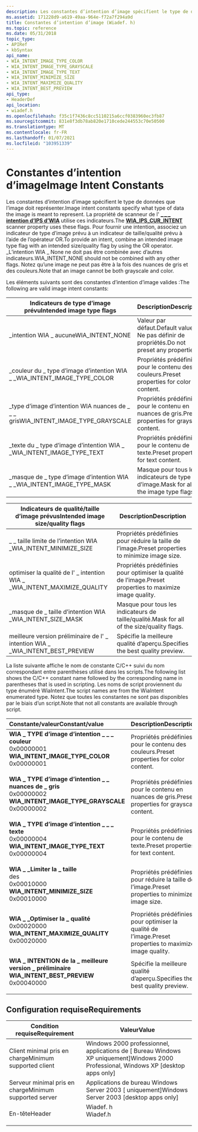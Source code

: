 ```yaml
---
description: Les constantes d’intention d’image spécifient le type de données que l’image doit représenter.
ms.assetid: 171228d9-a619-49aa-964e-f72a7f294a9d
title: Constantes d’intention d’image (Wiadef. h)
ms.topic: reference
ms.date: 05/31/2018
topic_type:
- APIRef
- kbSyntax
api_name:
- WIA_INTENT_IMAGE_TYPE_COLOR
- WIA_INTENT_IMAGE_TYPE_GRAYSCALE
- WIA_INTENT_IMAGE_TYPE_TEXT
- WIA_INTENT_MINIMIZE_SIZE
- WIA_INTENT_MAXIMIZE_QUALITY
- WIA_INTENT_BEST_PREVIEW
api_type:
- HeaderDef
api_location:
- wiadef.h
ms.openlocfilehash: f35c1f7436c8cc5110215a6ccf0383960ec3fb87
ms.sourcegitcommit: 831e8f3db78ab820e1710cede244553c70e50500
ms.translationtype: MT
ms.contentlocale: fr-FR
ms.lasthandoff: 01/07/2021
ms.locfileid: "103951339"
---
```

# <a name="image-intent-constants"></a><span data-ttu-id="02e35-103">Constantes d’intention d’image</span><span class="sxs-lookup"><span data-stu-id="02e35-103">Image Intent Constants</span></span>

<span data-ttu-id="02e35-104">Les constantes d’intention d’image spécifient le type de données que l’image doit représenter.</span><span class="sxs-lookup"><span data-stu-id="02e35-104">Image intent constants specify what type of data the image is meant to represent.</span></span> <span data-ttu-id="02e35-105">La propriété de scanneur de l' [**\_ \_ \_ intention d’IPS d’WIA**](-wia-wiaitempropscanneritem.md) utilise ces indicateurs.</span><span class="sxs-lookup"><span data-stu-id="02e35-105">The [**WIA\_IPS\_CUR\_INTENT**](-wia-wiaitempropscanneritem.md) scanner property uses these flags.</span></span> <span data-ttu-id="02e35-106">Pour fournir une intention, associez un indicateur de type d’image prévu à un indicateur de taille/qualité prévu à l’aide de l’opérateur OR.</span><span class="sxs-lookup"><span data-stu-id="02e35-106">To provide an intent, combine an intended image type flag with an intended size/quality flag by using the OR operator.</span></span> <span data-ttu-id="02e35-107">\_L’intention WIA \_ None ne doit pas être combinée avec d’autres indicateurs.</span><span class="sxs-lookup"><span data-stu-id="02e35-107">WIA\_INTENT\_NONE should not be combined with any other flags.</span></span> <span data-ttu-id="02e35-108">Notez qu’une image ne peut pas être à la fois des nuances de gris et des couleurs.</span><span class="sxs-lookup"><span data-stu-id="02e35-108">Note that an image cannot be both grayscale and color.</span></span>

<span data-ttu-id="02e35-109">Les éléments suivants sont des constantes d’intention d’image valides :</span><span class="sxs-lookup"><span data-stu-id="02e35-109">The following are valid image intent constants:</span></span>



| <span data-ttu-id="02e35-110">Indicateurs de type d’image prévu</span><span class="sxs-lookup"><span data-stu-id="02e35-110">Intended image type flags</span></span>           | <span data-ttu-id="02e35-111">Description</span><span class="sxs-lookup"><span data-stu-id="02e35-111">Description</span></span>                                  |
|-------------------------------------|----------------------------------------------|
| <span data-ttu-id="02e35-112">\_intention WIA \_ aucune</span><span class="sxs-lookup"><span data-stu-id="02e35-112">WIA\_INTENT\_NONE</span></span>                   | <span data-ttu-id="02e35-113">Valeur par défaut.</span><span class="sxs-lookup"><span data-stu-id="02e35-113">Default value.</span></span> <span data-ttu-id="02e35-114">Ne pas définir de propriétés.</span><span class="sxs-lookup"><span data-stu-id="02e35-114">Do not preset any properties.</span></span> |
| <span data-ttu-id="02e35-115">\_couleur du \_ type d’image d’intention WIA \_ \_</span><span class="sxs-lookup"><span data-stu-id="02e35-115">WIA\_INTENT\_IMAGE\_TYPE\_COLOR</span></span>     | <span data-ttu-id="02e35-116">Propriétés prédéfinies pour le contenu des couleurs.</span><span class="sxs-lookup"><span data-stu-id="02e35-116">Preset properties for color content.</span></span>         |
| <span data-ttu-id="02e35-117">\_type d’image d’intention WIA nuances de \_ \_ \_ gris</span><span class="sxs-lookup"><span data-stu-id="02e35-117">WIA\_INTENT\_IMAGE\_TYPE\_GRAYSCALE</span></span> | <span data-ttu-id="02e35-118">Propriétés prédéfinies pour le contenu en nuances de gris.</span><span class="sxs-lookup"><span data-stu-id="02e35-118">Preset properties for grayscale content.</span></span>     |
| <span data-ttu-id="02e35-119">\_texte du \_ type d’image d’intention WIA \_ \_</span><span class="sxs-lookup"><span data-stu-id="02e35-119">WIA\_INTENT\_IMAGE\_TYPE\_TEXT</span></span>      | <span data-ttu-id="02e35-120">Propriétés prédéfinies pour le contenu de texte.</span><span class="sxs-lookup"><span data-stu-id="02e35-120">Preset properties for text content.</span></span>          |
| <span data-ttu-id="02e35-121">\_masque de \_ type d’image d’intention WIA \_ \_</span><span class="sxs-lookup"><span data-stu-id="02e35-121">WIA\_INTENT\_IMAGE\_TYPE\_MASK</span></span>      | <span data-ttu-id="02e35-122">Masque pour tous les indicateurs de type d’image.</span><span class="sxs-lookup"><span data-stu-id="02e35-122">Mask for all of the image type flags.</span></span>        |



 



| <span data-ttu-id="02e35-123">Indicateurs de qualité/taille d’image prévus</span><span class="sxs-lookup"><span data-stu-id="02e35-123">Intended image size/quality flags</span></span> | <span data-ttu-id="02e35-124">Description</span><span class="sxs-lookup"><span data-stu-id="02e35-124">Description</span></span>                                  |
|-----------------------------------|----------------------------------------------|
| <span data-ttu-id="02e35-125">\_ \_ taille limite de l’intention WIA \_</span><span class="sxs-lookup"><span data-stu-id="02e35-125">WIA\_INTENT\_MINIMIZE\_SIZE</span></span>       | <span data-ttu-id="02e35-126">Propriétés prédéfinies pour réduire la taille de l’image.</span><span class="sxs-lookup"><span data-stu-id="02e35-126">Preset properties to minimize image size.</span></span>    |
| <span data-ttu-id="02e35-127">optimiser la qualité de l' \_ intention WIA \_ \_</span><span class="sxs-lookup"><span data-stu-id="02e35-127">WIA\_INTENT\_MAXIMIZE\_QUALITY</span></span>    | <span data-ttu-id="02e35-128">Propriétés prédéfinies pour optimiser la qualité de l’image.</span><span class="sxs-lookup"><span data-stu-id="02e35-128">Preset properties to maximize image quality.</span></span> |
| <span data-ttu-id="02e35-129">\_masque de \_ taille d’intention WIA \_</span><span class="sxs-lookup"><span data-stu-id="02e35-129">WIA\_INTENT\_SIZE\_MASK</span></span>           | <span data-ttu-id="02e35-130">Masque pour tous les indicateurs de taille/qualité.</span><span class="sxs-lookup"><span data-stu-id="02e35-130">Mask for all of the size/quality flags.</span></span>      |
| <span data-ttu-id="02e35-131">meilleure version préliminaire de l' \_ intention WIA \_ \_</span><span class="sxs-lookup"><span data-stu-id="02e35-131">WIA\_INTENT\_BEST\_PREVIEW</span></span>        | <span data-ttu-id="02e35-132">Spécifie la meilleure qualité d’aperçu.</span><span class="sxs-lookup"><span data-stu-id="02e35-132">Specifies the best quality preview.</span></span>          |



 

<span data-ttu-id="02e35-133">La liste suivante affiche le nom de constante C/C++ suivi du nom correspondant entre parenthèses utilisé dans les scripts.</span><span class="sxs-lookup"><span data-stu-id="02e35-133">The following list shows the C/C++ constant name followed by the corresponding name in parentheses that is used in scripting.</span></span> <span data-ttu-id="02e35-134">Les noms de script proviennent du type énuméré WiaIntent.</span><span class="sxs-lookup"><span data-stu-id="02e35-134">The script names are from the WiaIntent enumerated type.</span></span> <span data-ttu-id="02e35-135">Notez que toutes les constantes ne sont pas disponibles par le biais d’un script.</span><span class="sxs-lookup"><span data-stu-id="02e35-135">Note that not all constants are available through script.</span></span>



| <span data-ttu-id="02e35-136">Constante/valeur</span><span class="sxs-lookup"><span data-stu-id="02e35-136">Constant/value</span></span>                                                                                                                                                                                                                                                                         | <span data-ttu-id="02e35-137">Description</span><span class="sxs-lookup"><span data-stu-id="02e35-137">Description</span></span>                                             |
|:---------------------------------------------------------------------------------------------------------------------------------------------------------------------------------------------------------------------------------------------------------------------------------------|:--------------------------------------------------------|
| <span id="WIA_INTENT_IMAGE_TYPE_COLOR"></span><span id="wia_intent_image_type_color"></span><dl> <span data-ttu-id="02e35-138"><dt>**WIA \_ TYPE d’image d’intention \_ \_ \_ couleur**</dt> <dt>0x00000001</dt></span><span class="sxs-lookup"><span data-stu-id="02e35-138"><dt>**WIA\_INTENT\_IMAGE\_TYPE\_COLOR**</dt> <dt>0x00000001</dt></span></span> </dl>             | <span data-ttu-id="02e35-139">Propriétés prédéfinies pour le contenu des couleurs.</span><span class="sxs-lookup"><span data-stu-id="02e35-139">Preset properties for color content.</span></span><br/>         |
| <span id="WIA_INTENT_IMAGE_TYPE_GRAYSCALE"></span><span id="wia_intent_image_type_grayscale"></span><dl> <span data-ttu-id="02e35-140"><dt>**WIA \_ TYPE d’image d’intention \_ \_ nuances de \_ gris**</dt> <dt>0x00000002</dt></span><span class="sxs-lookup"><span data-stu-id="02e35-140"><dt>**WIA\_INTENT\_IMAGE\_TYPE\_GRAYSCALE**</dt> <dt>0x00000002</dt></span></span> </dl> | <span data-ttu-id="02e35-141">Propriétés prédéfinies pour le contenu en nuances de gris.</span><span class="sxs-lookup"><span data-stu-id="02e35-141">Preset properties for grayscale content.</span></span><br/>     |
| <span id="WIA_INTENT_IMAGE_TYPE_TEXT"></span><span id="wia_intent_image_type_text"></span><dl> <span data-ttu-id="02e35-142"><dt>**WIA \_ TYPE d’image d’intention \_ \_ \_ texte**</dt> <dt>0x00000004</dt></span><span class="sxs-lookup"><span data-stu-id="02e35-142"><dt>**WIA\_INTENT\_IMAGE\_TYPE\_TEXT**</dt> <dt>0x00000004</dt></span></span> </dl>                | <span data-ttu-id="02e35-143">Propriétés prédéfinies pour le contenu de texte.</span><span class="sxs-lookup"><span data-stu-id="02e35-143">Preset properties for text content.</span></span><br/>          |
| <span id="WIA_INTENT_MINIMIZE_SIZE"></span><span id="wia_intent_minimize_size"></span><dl> <span data-ttu-id="02e35-144"><dt>**WIA \_ \_Limiter la \_ taille**</dt> des <dt>0x00010000</dt></span><span class="sxs-lookup"><span data-stu-id="02e35-144"><dt>**WIA\_INTENT\_MINIMIZE\_SIZE**</dt> <dt>0x00010000</dt></span></span> </dl>                       | <span data-ttu-id="02e35-145">Propriétés prédéfinies pour réduire la taille de l’image.</span><span class="sxs-lookup"><span data-stu-id="02e35-145">Preset properties to minimize image size.</span></span><br/>    |
| <span id="WIA_INTENT_MAXIMIZE_QUALITY"></span><span id="wia_intent_maximize_quality"></span><dl> <span data-ttu-id="02e35-146"><dt>**WIA \_ \_Optimiser la \_ qualité**</dt> <dt>0x00020000</dt></span><span class="sxs-lookup"><span data-stu-id="02e35-146"><dt>**WIA\_INTENT\_MAXIMIZE\_QUALITY**</dt> <dt>0x00020000</dt></span></span> </dl>              | <span data-ttu-id="02e35-147">Propriétés prédéfinies pour optimiser la qualité de l’image.</span><span class="sxs-lookup"><span data-stu-id="02e35-147">Preset properties to maximize image quality.</span></span><br/> |
| <span id="WIA_INTENT_BEST_PREVIEW"></span><span id="wia_intent_best_preview"></span><dl> <span data-ttu-id="02e35-148"><dt>**WIA \_ INTENTION de la \_ meilleure version \_ préliminaire**</dt> <dt></dt></span><span class="sxs-lookup"><span data-stu-id="02e35-148"><dt>**WIA\_INTENT\_BEST\_PREVIEW**</dt> <dt>0x00040000</dt></span></span> </dl>                          | <span data-ttu-id="02e35-149">Spécifie la meilleure qualité d’aperçu.</span><span class="sxs-lookup"><span data-stu-id="02e35-149">Specifies the best quality preview.</span></span><br/>          |



## <a name="requirements"></a><span data-ttu-id="02e35-150">Configuration requise</span><span class="sxs-lookup"><span data-stu-id="02e35-150">Requirements</span></span>



| <span data-ttu-id="02e35-151">Condition requise</span><span class="sxs-lookup"><span data-stu-id="02e35-151">Requirement</span></span> | <span data-ttu-id="02e35-152">Valeur</span><span class="sxs-lookup"><span data-stu-id="02e35-152">Value</span></span> |
|-------------------------------------|-------------------------------------------------------------------------------------|
| <span data-ttu-id="02e35-153">Client minimal pris en charge</span><span class="sxs-lookup"><span data-stu-id="02e35-153">Minimum supported client</span></span><br/> | <span data-ttu-id="02e35-154">Windows 2000 professionnel, applications de \[ Bureau Windows XP uniquement\]</span><span class="sxs-lookup"><span data-stu-id="02e35-154">Windows 2000 Professional, Windows XP \[desktop apps only\]</span></span><br/>              |
| <span data-ttu-id="02e35-155">Serveur minimal pris en charge</span><span class="sxs-lookup"><span data-stu-id="02e35-155">Minimum supported server</span></span><br/> | <span data-ttu-id="02e35-156">Applications de bureau Windows Server 2003 \[ uniquement\]</span><span class="sxs-lookup"><span data-stu-id="02e35-156">Windows Server 2003 \[desktop apps only\]</span></span><br/>                                |
| <span data-ttu-id="02e35-157">En-tête</span><span class="sxs-lookup"><span data-stu-id="02e35-157">Header</span></span><br/>                   | <dl> <span data-ttu-id="02e35-158"><dt>Wiadef. h</dt></span><span class="sxs-lookup"><span data-stu-id="02e35-158"><dt>Wiadef.h</dt></span></span> </dl> |



 

 




